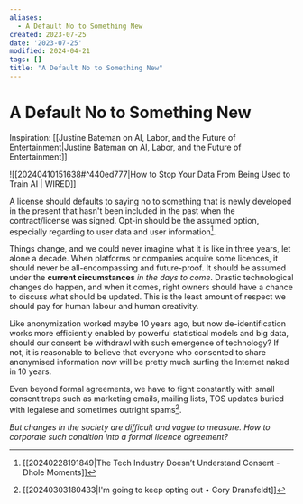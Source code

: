 ```yaml
---
aliases:
  - A Default No to Something New
created: 2023-07-25
date: '2023-07-25'
modified: 2024-04-21
tags: []
title: "A Default No to Something New"
---
```


# A Default No to Something New

Inspiration: [[Justine Bateman on AI, Labor, and the Future of Entertainment|Justine Bateman on AI, Labor, and the Future of Entertainment]]

![[20240410151638#^440ed777|How to Stop Your Data From Being Used to Train AI | WIRED]]

A license should defaults to saying no to something that is newly developed in the present that hasn't been included in the past when the contract/license was signed. Opt-in should be the assumed option, especially regarding to user data and user information[^1].

Things change, and we could never imagine what it is like in three years, let alone a decade. When platforms or companies acquire some licences, it should never be all-encompassing and future-proof. It should be assumed under the **current circumstances** *in the days to come*. Drastic technological changes do happen, and when it comes, right owners should have a chance to discuss what should be updated. This is the least amount of respect we should pay for human labour and human creativity.

Like anonymization worked maybe 10 years ago, but now de-identification works more efficiently enabled by powerful statistical models and big data, should our consent be withdrawl with such emergence of technology? If not, it is reasonable to believe that everyone who consented to share anonymised information now will be pretty much surfing the Internet naked in 10 years.

Even beyond formal agreements, we have to fight constantly with small consent traps such as marketing emails, mailing lists, TOS updates buried with legalese and sometimes outright spams[^2].

*But changes in the society are difficult and vague to measure. How to corporate such condition into a formal licence agreement?*

[^1]: [[20240228191849|The Tech Industry Doesn’t Understand Consent - Dhole Moments]]
[^2]: [[20240303180433|I'm going to keep opting out • Cory Dransfeldt]]